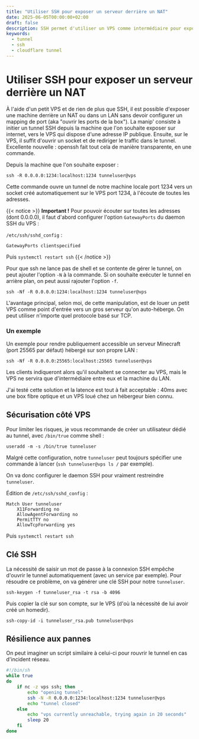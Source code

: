 ```yaml
---
title: "Utiliser SSH pour exposer un serveur derrière un NAT"
date: 2025-06-05T00:00:00+02:00
draft: false
description: SSH permet d'utiliser un VPS comme intermédiaire pour exposer une machine de votre LAN sur Internet
keywords:
  - tunnel
  - ssh
  - cloudflare tunnel
---
```

# Utiliser SSH pour exposer un serveur derrière un NAT

À l'aide d'un petit VPS et de rien de plus que SSH, il est possible d'exposer une machine derrière un NAT ou dans un LAN sans devoir configurer un mapping de port (aka "ouvrir les ports de la box").
La manip' consiste à initier un tunnel SSH depuis la machine que l'on souhaite exposer sur internet, vers le VPS qui dispose d'une adresse IP publique.
Ensuite, sur le VPS, il suffit d'ouvrir un socket et de rediriger le traffic dans le tunnel.
Excellente nouvelle : openssh fait tout cela de manière transparente, en une commande.

Depuis la machine que l'on souhaite exposer :

```
ssh -R 0.0.0.0:1234:localhost:1234 tunneluser@vps
```

Cette commande ouvre un tunnel de notre machine locale port 1234 vers un socket créé automatiquement sur le VPS port 1234, à l'écoute de toutes les adresses.

{{< notice >}}
**Important !** Pour pouvoir écouter sur toutes les adresses (dont 0.0.0.0), il faut d'abord configurer l'option `GatewayPorts` du daemon SSH du VPS :

`/etc/ssh/sshd_config` :

```
GatewayPorts clientspecified
```

Puis `systemctl restart ssh`
{{< /notice >}}

Pour que ssh ne lance pas de shell et se contente de gérer le tunnel, on peut ajouter l'option `-N` à la commande.
Si on souhaite exécuter le tunnel en arrière plan, on peut aussi rajouter l'option `-f`.

```
ssh -Nf -R 0.0.0.0:1234:localhost:1234 tunneluser@vps
```

L'avantage principal, selon moi, de cette manipulation, est de louer un petit VPS comme point d'entrée vers un gros serveur qu'on auto-héberge.
On peut utiliser n'importe quel protocole basé sur TCP.

### Un exemple

Un exemple pour rendre publiquement accessible un serveur Minecraft (port 25565 par défaut) hébergé sur son propre LAN :

```
ssh -Nf -R 0.0.0.0:25565:localhost:25565 tunneluser@vps
```

Les clients indiqueront alors qu'il souhaitent se connecter au VPS, mais le VPS ne servira que d'intermédiaire entre eux et la machine du LAN.

J'ai testé cette solution et la latence est tout à fait acceptable : 40ms avec une box fibre optique et un VPS loué chez un hébergeur bien connu.

## Sécurisation côté VPS

Pour limiter les risques, je vous recommande de créer un utilisateur dédié au tunnel, avec `/bin/true` comme shell :

```
useradd -m -s /bin/true tunneluser
```

Malgré cette configuration, notre `tunneluser` peut toujours spécifier une commande à lancer (`ssh tunneluser@vps ls /` par exemple).

On va donc configurer le daemon SSH pour vraiment restreindre `tunneluser`.

Édition de `/etc/ssh/sshd_config` :

```
Match User tunneluser
	X11Forwarding no
	AllowAgentForwarding no
	PermitTTY no
	AllowTcpForwarding yes
```

Puis `systemctl restart ssh`

## Clé SSH

La nécessité de saisir un mot de passe à la connexion SSH empêche d'ouvrir le tunnel automatiquement (avec un service par exemple).
Pour résoudre ce problème, on va générer une clé SSH pour notre `tunneluser`.

```
ssh-keygen -f tunneluser_rsa -t rsa -b 4096
```

Puis copier la clé sur son compte, sur le VPS (d'où la nécessité de lui avoir créé un homedir).

```
ssh-copy-id -i tunneluser_rsa.pub tunneluser@vps
```

## Résilience aux pannes

On peut imaginer un script similaire à celui-ci pour rouvrir le tunnel en cas d'incident réseau.

```sh
#!/bin/sh
while true
do
    if nc -z vps ssh; then
        echo "opening tunnel"
        ssh -N -R 0.0.0.0:1234:localhost:1234 tunneluser@vps
        echo "tunnel closed"
    else
        echo "vps currently unreachable, trying again in 20 seconds"
        sleep 20
    fi
done
```
